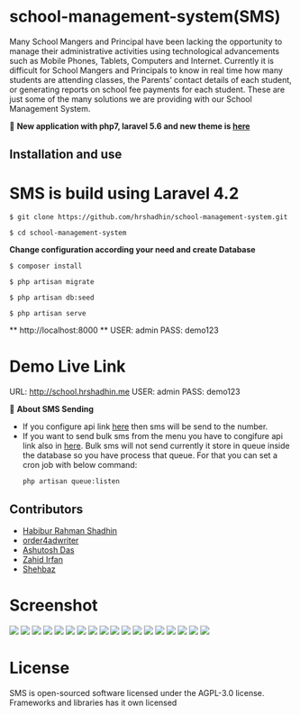 # school-management-system(SMS)
Many School Mangers and Principal have been lacking the opportunity to manage their administrative activities using technological advancements such as Mobile Phones, Tablets, Computers and Internet. Currently it is difficult for School Mangers and Principals to know in real time how many students are attending classes, the Parents’ contact details of each student, or generating reports on school fee payments for each student. These are just some of the many solutions we are providing with our  School Management System.


:loudspeaker:
**New application with php7, laravel 5.6 and new theme is [here](https://github.com/hrshadhin/school-management-system/tree/v2.0-dev)**

## Installation and use
# SMS is build using Laravel 4.2
```
$ git clone https://github.com/hrshadhin/school-management-system.git
```
```
$ cd school-management-system
```

**Change configuration according your need and create Database**
```
$ composer install
```
```
$ php artisan migrate
```
```
$ php artisan db:seed
```
```
$ php artisan serve
```
**  http://localhost:8000 **
USER: admin
PASS: demo123

# Demo Live Link
URL: http://school.hrshadhin.me
USER: admin
PASS: demo123

:information_desk_person:
**About SMS Sending**
- If you configure api link [here](https://github.com/hrshadhin/school-management-system/blob/master/app/controllers/attendanceController.php#L221) then sms will be send to the number.
- If you want to send bulk sms from the menu you have to congifure api link
    also in [here](https://github.com/hrshadhin/school-management-system/blob/master/app/controllers/smsController.php#L179). Bulk sms will not send currently it store in queue inside the database
    so you have process that queue. For that you can set a cron job with below command:
    ```
    php artisan queue:listen
    ```
 
 ## Contributors ##
 - [Habibur Rahman Shadhin](https://github.com/hrshadhin)
 - [order4adwriter](https://github.com/order4adwriter)
 - [Ashutosh Das](https://github.com/pyprism)
 - [Zahid Irfan](https://github.com/zahidirfan)
 - [Shehbaz](https://github.com/hsali)
 
 
# Screenshot

<img src="screenshot/1.png" >
<img src="screenshot/2.png" >
<img src="screenshot/3.png" >
<img src="screenshot/4.png" >
<img src="screenshot/4.1.png" >
<img src="screenshot/5.png" >
<img src="screenshot/5.1.png" >
<img src="screenshot/6.png" >
<img src="screenshot/7.png" >
<img src="screenshot/8.png" >
<img src="screenshot/9.png" >
<img src="screenshot/10.png" >
<img src="screenshot/11.png" >
<img src="screenshot/12.png" >
<img src="screenshot/13.png" >
<img src="screenshot/14.png" >
<img src="screenshot/15.png" >
<img src="screenshot/16.png" >

# License
SMS is open-sourced software licensed under the AGPL-3.0 license. Frameworks and libraries has it own licensed
